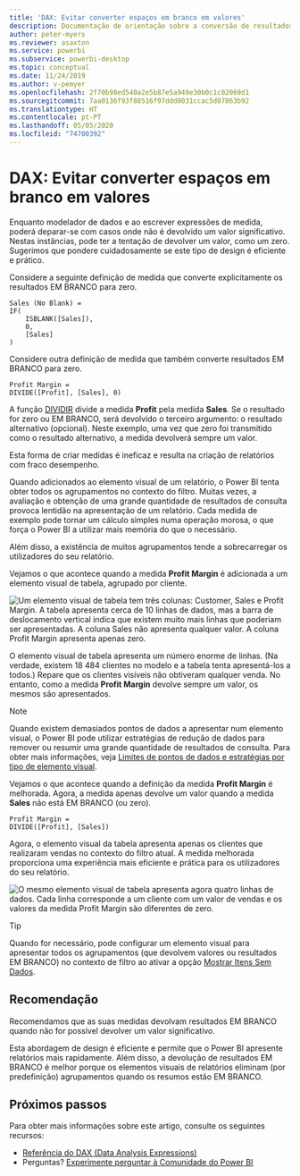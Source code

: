 ```yaml
---
title: 'DAX: Evitar converter espaços em branco em valores'
description: Documentação de orientação sobre a conversão de resultados EM BRANCO para valores
author: peter-myers
ms.reviewer: asaxton
ms.service: powerbi
ms.subservice: powerbi-desktop
ms.topic: conceptual
ms.date: 11/24/2019
ms.author: v-pemyer
ms.openlocfilehash: 2f70b98ed540a2e5b87e5a949e30b0c1c02069d1
ms.sourcegitcommit: 7aa0136f93f88516f97ddd8031ccac5d07863b92
ms.translationtype: HT
ms.contentlocale: pt-PT
ms.lasthandoff: 05/05/2020
ms.locfileid: "74700392"
---
```

# <a name="dax-avoid-converting-blanks-to-values"></a>DAX: Evitar converter espaços em branco em valores

Enquanto modelador de dados e ao escrever expressões de medida, poderá deparar-se com casos onde não é devolvido um valor significativo. Nestas instâncias, pode ter a tentação de devolver um valor, como um zero. Sugerimos que pondere cuidadosamente se este tipo de design é eficiente e prático.

Considere a seguinte definição de medida que converte explicitamente os resultados EM BRANCO para zero.

```dax
Sales (No Blank) =
IF(
    ISBLANK([Sales]),
    0,
    [Sales]
)
```

Considere outra definição de medida que também converte resultados EM BRANCO para zero.

```dax
Profit Margin =
DIVIDE([Profit], [Sales], 0)
```

A função [DIVIDIR](/dax/divide-function-dax) divide a medida **Profit** pela medida **Sales**. Se o resultado for zero ou EM BRANCO, será devolvido o terceiro argumento: o resultado alternativo (opcional). Neste exemplo, uma vez que zero foi transmitido como o resultado alternativo, a medida devolverá sempre um valor.

Esta forma de criar medidas é ineficaz e resulta na criação de relatórios com fraco desempenho.

Quando adicionados ao elemento visual de um relatório, o Power BI tenta obter todos os agrupamentos no contexto do filtro. Muitas vezes, a avaliação e obtenção de uma grande quantidade de resultados de consulta provoca lentidão na apresentação de um relatório. Cada medida de exemplo pode tornar um cálculo simples numa operação morosa, o que força o Power BI a utilizar mais memória do que o necessário.

Além disso, a existência de muitos agrupamentos tende a sobrecarregar os utilizadores do seu relatório.

Vejamos o que acontece quando a medida **Profit Margin** é adicionada a um elemento visual de tabela, agrupado por cliente.

![Um elemento visual de tabela tem três colunas: Customer, Sales e Profit Margin. A tabela apresenta cerca de 10 linhas de dados, mas a barra de deslocamento vertical indica que existem muito mais linhas que poderiam ser apresentadas. A coluna Sales não apresenta qualquer valor. A coluna Profit Margin apresenta apenas zero.](media/dax-avoid-converting-blank/table-visual-poor.png)

O elemento visual de tabela apresenta um número enorme de linhas. (Na verdade, existem 18 484 clientes no modelo e a tabela tenta apresentá-los a todos.) Repare que os clientes visíveis não obtiveram qualquer venda. No entanto, como a medida **Profit Margin** devolve sempre um valor, os mesmos são apresentados.

> [!NOTE]
> Quando existem demasiados pontos de dados a apresentar num elemento visual, o Power BI pode utilizar estratégias de redução de dados para remover ou resumir uma grande quantidade de resultados de consulta. Para obter mais informações, veja [Limites de pontos de dados e estratégias por tipo de elemento visual](../visuals/power-bi-data-points.md).

Vejamos o que acontece quando a definição da medida **Profit Margin** é melhorada. Agora, a medida apenas devolve um valor quando a medida **Sales** não está EM BRANCO (ou zero).

```dax
Profit Margin =
DIVIDE([Profit], [Sales])
```

Agora, o elemento visual da tabela apresenta apenas os clientes que realizaram vendas no contexto do filtro atual. A medida melhorada proporciona uma experiência mais eficiente e prática para os utilizadores do seu relatório.

![O mesmo elemento visual de tabela apresenta agora quatro linhas de dados. Cada linha corresponde a um cliente com um valor de vendas e os valores da medida Profit Margin são diferentes de zero.](media/dax-avoid-converting-blank/table-visual-good.png)

> [!TIP]
> Quando for necessário, pode configurar um elemento visual para apresentar todos os agrupamentos (que devolvem valores ou resultados EM BRANCO) no contexto de filtro ao ativar a opção [Mostrar Itens Sem Dados](../desktop-show-items-no-data.md).

## <a name="recommendation"></a>Recomendação

Recomendamos que as suas medidas devolvam resultados EM BRANCO quando não for possível devolver um valor significativo.

Esta abordagem de design é eficiente e permite que o Power BI apresente relatórios mais rapidamente. Além disso, a devolução de resultados EM BRANCO é melhor porque os elementos visuais de relatórios eliminam (por predefinição) agrupamentos quando os resumos estão EM BRANCO.

## <a name="next-steps"></a>Próximos passos

Para obter mais informações sobre este artigo, consulte os seguintes recursos:

- [Referência do DAX (Data Analysis Expressions)](/dax/)
- Perguntas? [Experimente perguntar à Comunidade do Power BI](https://community.powerbi.com/)
